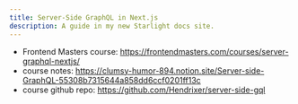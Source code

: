 ```yaml
---
title: Server-Side GraphQL in Next.js
description: A guide in my new Starlight docs site.
---
```


* Frontend Masters course: <https://frontendmasters.com/courses/server-graphql-nextjs/>
* course notes: <https://clumsy-humor-894.notion.site/Server-side-GraphQL-55308b7315644a858dd6ccf0201ff13c>
* course github repo: <https://github.com/Hendrixer/server-side-gql>